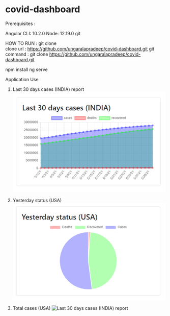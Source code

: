 # covid-dashboard

Prerequisites :

Angular CLI: 10.2.0
Node: 12.19.0
git

HOW TO RUN :
git clone  
clone url : https://github.com/ungaralapradeep/covid-dashboard.git
git command : git clone https://github.com/ungaralapradeep/covid-dashboard.git

npm install
ng serve

Application Use

1. Last 30 days cases (INDIA) report
![Last 30 days cases (INDIA) report](https://github.com/ungaralapradeep/covid-dashboard/blob/eb7a3086bf3734b53a30c1b1624134303898966e/screenshoots/Capture.PNG "Optional Title")
  
2. Yesterday status (USA)
![Last 30 days cases (INDIA) report](https://github.com/ungaralapradeep/covid-dashboard/blob/eb7a3086bf3734b53a30c1b1624134303898966e/screenshoots/Capture1.PNG "Optional Title")
3. Total cases (USA)
![Last 30 days cases (INDIA) report](https://github.com/ungaralapradeep/covid-dashboard/blob/eb7a3086bf3734b53a30c1b1624134303898966e/screenshoots/Capture2.PNG "Optional Title")


